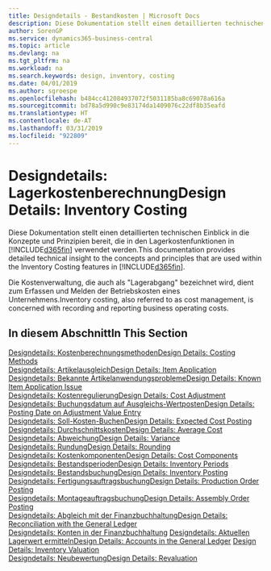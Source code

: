 ```yaml
---
title: Designdetails - Bestandkosten | Microsoft Docs
description: Diese Dokumentation stellt einen detaillierten technischen Einblick in die Konzepte und Prinzipien bereit, die in den Lagerkostenfunktionen in Business Central verwendet werden.
author: SorenGP
ms.service: dynamics365-business-central
ms.topic: article
ms.devlang: na
ms.tgt_pltfrm: na
ms.workload: na
ms.search.keywords: design, inventory, costing
ms.date: 04/01/2019
ms.author: sgroespe
ms.openlocfilehash: b484cc412084937072f5031185ba8c69078a616a
ms.sourcegitcommit: bd78a5d990c9e83174da1409076c22df8b35eafd
ms.translationtype: HT
ms.contentlocale: de-AT
ms.lasthandoff: 03/31/2019
ms.locfileid: "922809"
---
```

# <a name="design-details-inventory-costing"></a><span data-ttu-id="9e091-103">Designdetails: Lagerkostenberechnung</span><span class="sxs-lookup"><span data-stu-id="9e091-103">Design Details: Inventory Costing</span></span>
<span data-ttu-id="9e091-104">Diese Dokumentation stellt einen detaillierten technischen Einblick in die Konzepte und Prinzipien bereit, die in den Lagerkostenfunktionen in [!INCLUDE[d365fin](includes/d365fin_md.md)] verwendet werden.</span><span class="sxs-lookup"><span data-stu-id="9e091-104">This documentation provides detailed technical insight to the concepts and principles that are used within the Inventory Costing features in [!INCLUDE[d365fin](includes/d365fin_md.md)].</span></span>  

<span data-ttu-id="9e091-105">Die Kostenverwaltung, die auch als "Lagerabgang" bezeichnet wird, dient zum Erfassen und Melden der Betriebskosten eines Unternehmens.</span><span class="sxs-lookup"><span data-stu-id="9e091-105">Inventory costing, also referred to as cost management, is concerned with recording and reporting business operating costs.</span></span>  

## <a name="in-this-section"></a><span data-ttu-id="9e091-106">In diesem Abschnitt</span><span class="sxs-lookup"><span data-stu-id="9e091-106">In This Section</span></span>  
[<span data-ttu-id="9e091-107">Designdetails: Kostenberechnungsmethoden</span><span class="sxs-lookup"><span data-stu-id="9e091-107">Design Details: Costing Methods</span></span>](design-details-costing-methods.md)  
[<span data-ttu-id="9e091-108">Designdetails: Artikelausgleich</span><span class="sxs-lookup"><span data-stu-id="9e091-108">Design Details: Item Application</span></span>](design-details-item-application.md)  
[<span data-ttu-id="9e091-109">Designdetails: Bekannte Artikelanwendungsprobleme</span><span class="sxs-lookup"><span data-stu-id="9e091-109">Design Details: Known Item Application Issue</span></span>](design-details-inventory-zero-level-open-item-ledger-entries.md)  
[<span data-ttu-id="9e091-110">Designdetails: Kostenregulierung</span><span class="sxs-lookup"><span data-stu-id="9e091-110">Design Details: Cost Adjustment</span></span>](design-details-cost-adjustment.md)  
[<span data-ttu-id="9e091-111">Designdetails: Buchungsdatum auf Ausgleichs-Wertposten</span><span class="sxs-lookup"><span data-stu-id="9e091-111">Design Details: Posting Date on Adjustment Value Entry</span></span>](design-details-inventory-adjustment-value-entry-posting-date.md)  
[<span data-ttu-id="9e091-112">Designdetails: Soll-Kosten-Buchen</span><span class="sxs-lookup"><span data-stu-id="9e091-112">Design Details: Expected Cost Posting</span></span>](design-details-expected-cost-posting.md)  
[<span data-ttu-id="9e091-113">Designdetails: Durchschnittskosten</span><span class="sxs-lookup"><span data-stu-id="9e091-113">Design Details: Average Cost</span></span>](design-details-average-cost.md)  
[<span data-ttu-id="9e091-114">Designdetails: Abweichung</span><span class="sxs-lookup"><span data-stu-id="9e091-114">Design Details: Variance</span></span>](design-details-variance.md)  
[<span data-ttu-id="9e091-115">Designdetails: Rundung</span><span class="sxs-lookup"><span data-stu-id="9e091-115">Design Details: Rounding</span></span>](design-details-rounding.md)  
[<span data-ttu-id="9e091-116">Designdetails: Kostenkomponenten</span><span class="sxs-lookup"><span data-stu-id="9e091-116">Design Details: Cost Components</span></span>](design-details-cost-components.md)  
[<span data-ttu-id="9e091-117">Designdetails: Bestandsperioden</span><span class="sxs-lookup"><span data-stu-id="9e091-117">Design Details: Inventory Periods</span></span>](design-details-inventory-periods.md)  
[<span data-ttu-id="9e091-118">Designdetails: Bestandsbuchung</span><span class="sxs-lookup"><span data-stu-id="9e091-118">Design Details: Inventory Posting</span></span>](design-details-inventory-posting.md)  
[<span data-ttu-id="9e091-119">Designdetails: Fertigungsauftragsbuchung</span><span class="sxs-lookup"><span data-stu-id="9e091-119">Design Details: Production Order Posting</span></span>](design-details-production-order-posting.md)  
[<span data-ttu-id="9e091-120">Designdetails: Montageauftragsbuchung</span><span class="sxs-lookup"><span data-stu-id="9e091-120">Design Details: Assembly Order Posting</span></span>](design-details-assembly-order-posting.md)  
[<span data-ttu-id="9e091-121">Designdetails: Abgleich mit der Finanzbuchhaltung</span><span class="sxs-lookup"><span data-stu-id="9e091-121">Design Details: Reconciliation with the General Ledger</span></span>](design-details-reconciliation-with-the-general-ledger.md)  
<span data-ttu-id="9e091-122">[Designdetails: Konten in der Finanzbuchhaltung](design-details-accounts-in-the-general-ledger.md)
[Designdetails: Aktuellen Lagerwert ermitteln](design-details-inventory-valuation.md)</span><span class="sxs-lookup"><span data-stu-id="9e091-122">[Design Details: Accounts in the General Ledger](design-details-accounts-in-the-general-ledger.md)
[Design Details: Inventory Valuation](design-details-inventory-valuation.md)</span></span>  
[<span data-ttu-id="9e091-123">Designdetails: Neubewertung</span><span class="sxs-lookup"><span data-stu-id="9e091-123">Design Details: Revaluation</span></span>](design-details-revaluation.md)
